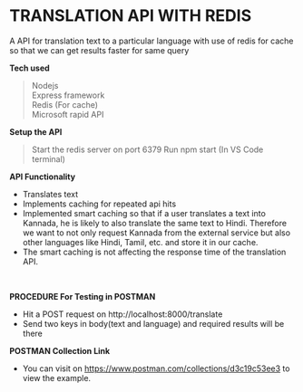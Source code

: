 # TRANSLATION API WITH REDIS
A API for translation text to a particular language with use of redis for cache so that we can get results faster for same query
<br/>

**Tech used**<br/>
  >Nodejs<br/>
  >Express framework<br/>
  >Redis (For cache)<br/>
  >Microsoft rapid API

**Setup the API**
> Start the redis server on port 6379 
> Run npm start (In VS Code terminal)<br/>

**API Functionality**
- Translates text<br/>
- Implements caching for repeated api hits<br/>
- Implemented smart caching so  that if a user translates a text into
Kannada, he is likely to also translate the same text to Hindi. Therefore we want to not only request Kannada
from the external service but also other languages like Hindi, Tamil, etc. and store it in our cache.
- The smart caching is not affecting the response time of the translation API.
<br/>

**PROCEDURE For Testing in POSTMAN**
- Hit a POST request on http://localhost:8000/translate
- Send two keys in body(text and language) and required results will be there

**POSTMAN Collection Link**
- You can visit on https://www.postman.com/collections/d3c19c53ee3 to view the example.




